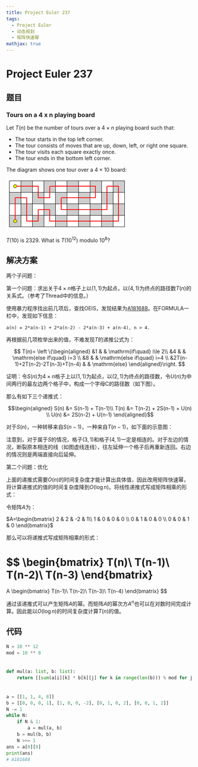 ```yaml
---
title: Project Euler 237
tags:
  - Project Euler
  - 动态规划
  - 矩阵快速幂
mathjax: true
---
```

<escape><!-- more --></escape>


# Project Euler 237
## 题目
### Tours on a 4 x n playing board

Let $T(n)$ be the number of tours over a $4 \times n$ playing board such that:

 - The tour starts in the top left corner.
 - The tour consists of moves that are up, down, left, or right one square.
 - The tour visits each square exactly once.
 - The tour ends in the bottom left corner.

The diagram shows one tour over a $4 \times 10$ board:

![](../images/p237.gif)

$T(10)$ is $2329$. What is $T(10^{12}) \text{ modulo } 10^8$?


## 解决方案

两个子问题：

第一个问题：求出关于$4\times n$格子上以$(1,1)$为起点，以$(4,1)$为终点的路径数$T(n)$的关系式。（参考了Thread中的信息。）

使用暴力程序找出前几项后，查找OEIS，发现结果为[A181688](https://oeis.org/A181688)。在FORMULA一栏中，发现如下信息：

```
a(n) = 2*a(n-1) + 2*a(n-2) - 2*a(n-3) + a(n-4), n > 4.
```
再根据前几项枚举出来的值，不难发现$T$的递推公式为：

$$
T(n)=
\left \{\begin{aligned}
  &1  & & \mathrm{if\quad} i\le 2\\
  &4 & & \mathrm{else if\quad} i=3 \\
  &8 & & \mathrm{else if\quad} i=4 \\
  &2T(n-1)+2T(n-2)-2T(n-3)+T(n-4) & & \mathrm{else}
\end{aligned}\right.
$$

证明：令$S(n)$为$4\times n$格子上以$(1,1)$为起点，以$(2,1)$为终点的路径数，令$U(n)$为中间两行的最左边两个格子中，构成一个字母C的路径数（如下图）。

那么有如下三个递推式：

$$\begin{aligned}
S(n) &= S(n-1) + T(n-1)\\
T(n) &= T(n-2) + 2S(n-1) + U(n) \\
U(n) &= 2S(n-2) + U(n-1) 
\end{aligned}$$

对于$S(n)$，一种转移来自$S(n-1)$，一种来自$T(n-1)$，如下面的示意图：

注意到，对于属于$S$的情况，格子$(3,1)$和格子$(4,1)$一定是相连的。对于左边的情况，断裂原本相连的线（如图虚线连线），往左延伸一个格子后再重新连回。右边的情况则是两端直接向后延伸。

第二个问题：优化

上面的递推式需要$O(n)$的时间复杂度才能计算出具体值，因此改用矩阵快速幂，将计算递推式的值的时间复杂度降到$O(\log n)$。将线性递推式写成矩阵相乘的形式：

令矩阵$A$为：

$A=\begin{bmatrix}
2 & 2 & -2 & 1\\
1 & 0 & 0 & 0 \\
0 & 1 & 0 & 0 \\
0 & 0 & 1 & 0
\end{bmatrix}$

那么可以将递推式写成矩阵相乘的形式：

$$
\begin{bmatrix}
T(n)\\
T(n-1)\\
T(n-2)\\
T(n-3)
\end{bmatrix}
=
A
\begin{bmatrix}
T(n-1)\\
T(n-2)\\
T(n-3)\\
T(n-4)
\end{bmatrix}
$$

通过该递推式可以产生矩阵$A$的幂。而矩阵$A$的幂次方$A^n$也可以在对数时间完成计算。因此能以$O(\log n)$的时间复杂度计算$T(n)$的值。


## 代码


```py
N = 10 ** 12
mod = 10 ** 8


def mul(a: list, b: list):
    return [[sum(a[i][k] * b[k][j] for k in range(len(b))) % mod for j in range(len(b[0]))] for i in range(len(a))]


a = [[1, 1, 4, 8]]
b = [[0, 0, 0, 1], [1, 0, 0, -2], [0, 1, 0, 2], [0, 0, 1, 2]]
N -= 1
while N:
    if N & 1:
        a = mul(a, b)
    b = mul(b, b)
    N >>= 1
ans = a[0][0]
print(ans)
# A181688

```